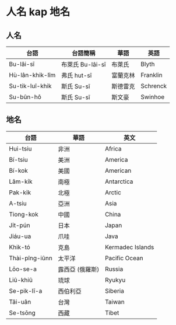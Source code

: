 # 人名 kap 地名

## 人名

| 台語             	| 台語簡稱         	| 華語     	| 英語     	|
|------------------	|------------------	|----------	|----------	|
| Bu-lâi-sī        	| 布萊氏 Bu-lâi-sī 	| 布萊氏   	| Blyth    	|
| Hù-lân-khik-lîm  	| 弗氏 hut-sī      	| 富蘭克林 	| Franklin 	|
| Su-tik-luî-khik  	| 斯氏 Su-sī       	| 斯德雷克 	| Schrenck 	|
| Su-bûn-hô        	| 斯氏 Su-sī       	| 斯文豪   	| Swinhoe  	|

## 地名

| 台語           	| 華語            	| 英文             	|
|----------------	|-----------------	|------------------	|
| Hui-tsiu       	| 非洲            	| Africa           	|
| Bí-tsiu        	| 美洲            	| America          	|
| Bí-kok         	| 美國            	| American         	|
| Lâm-ki̍k        	| 南極            	| Antarctica       	|
| Pak-ki̍k        	| 北極            	| Arctic           	|
| A-tsiu         	| 亞洲            	| Asia             	|
| Tiong-kok      	| 中國            	| China            	|
| Ji̍t-pún        	| 日本            	| Japan            	|
| Jiáu-ua        	| 爪哇            	| Java             	|
| Khik-tó        	| 克島            	| Kermadec Islands 	|
| Thài-pîng-iûnn 	| 太平洋          	| Pacific Ocean    	|
| Lōo-se-a       	| 露西亞 (俄羅斯) 	| Russia           	|
| Liû-khiû       	| 琉球            	| Ryukyu           	|
| Se-pik-lī-a    	| 西伯利亞        	| Siberia          	|
| Tâi-uân        	| 台灣            	| Taiwan           	|
| Se-tsōng       	| 西藏            	| Tibet            	|